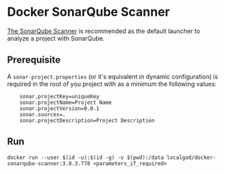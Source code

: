 # Docker SonarQube Scanner

[The SonarQube Scanner](http://docs.sonarqube.org/display/SCAN/Analyzing+with+SonarQube+Scanner) is recommended as the default launcher to analyze a project with SonarQube.

## Prerequisite

A `sonar-project.properties` (or it's equivalent in dynamic configuration) is required in the root of you project with as a minimum the following values:

```
	sonar.projectKey=uniqueKey
	sonar.projectName=Project Name
	sonar.projectVersion=0.0.1
	sonar.sources=.
	sonar.projectDescription=Project Description
```

## Run

`docker run --user $(id -u):$(id -g) -v $(pwd):/data localgod/docker-sonarqube-scanner:3.0.3.778 <parameters_if_required>`
